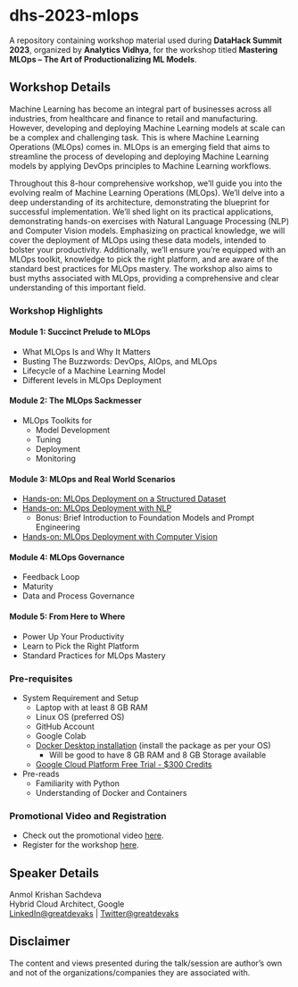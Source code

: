 # dhs-2023-mlops

A repository containing workshop material used during **DataHack Summit 2023**, organized by **Analytics Vidhya**, for the workshop titled **Mastering MLOps – The Art of Productionalizing ML Models**.

## Workshop Details

Machine Learning has become an integral part of businesses across all industries, from healthcare and finance to retail and manufacturing. However, developing and deploying Machine Learning models at scale can be a complex and challenging task. This is where Machine Learning Operations (MLOps) comes in. MLOps is an emerging field that aims to streamline the process of developing and deploying Machine Learning models by applying DevOps principles to Machine Learning workflows.

Throughout this 8-hour comprehensive workshop, we’ll guide you into the evolving realm of Machine Learning Operations (MLOps). We’ll delve into a deep understanding of its architecture, demonstrating the blueprint for successful implementation. We’ll shed light on its practical applications, demonstrating hands-on exercises with Natural Language Processing (NLP) and Computer Vision models. Emphasizing on practical knowledge, we will cover the deployment of MLOps using these data models, intended to bolster your productivity. Additionally, we’ll ensure you’re equipped with an MLOps toolkit, knowledge to pick the right platform, and are aware of the standard best practices for MLOps mastery. The workshop also aims to bust myths associated with MLOps, providing a comprehensive and clear understanding of this important field.

### Workshop Highlights

#### Module 1: Succinct Prelude to MLOps

- What MLOps Is and Why It Matters
- Busting The Buzzwords: DevOps, AIOps, and MLOps
- Lifecycle of a Machine Learning Model
- Different levels in MLOps Deployment

#### Module 2: The MLOps Sackmesser

- MLOps Toolkits for
  - Model Development
  - Tuning
  - Deployment
  - Monitoring

#### Module 3: MLOps and Real World Scenarios

- [Hands-on: MLOps Deployment on a Structured Dataset](./notebooks/01-mlops-deployment-structured-dataset/01-mlops-deployment-structured-dataset.ipynb)
- [Hands-on: MLOps Deployment with NLP](./notebooks/03-mlops-deployment-nlp/03-mlops-deployment-nlp.ipynb)
  - Bonus: Brief Introduction to Foundation Models and Prompt Engineering
- [Hands-on: MLOps Deployment with Computer Vision](./notebooks/02-mlops-deployment-computer-vision/02-mlops-deployment-computer-vision.ipynb)

#### Module 4: MLOps Governance

- Feedback Loop
- Maturity
- Data and Process Governance

#### Module 5: From Here to Where

- Power Up Your Productivity
- Learn to Pick the Right Platform
- Standard Practices for MLOps Mastery

### Pre-requisites

- System Requirement and Setup
  - Laptop with at least 8 GB RAM
  - Linux OS (preferred OS)
  - GitHub Account
  - Google Colab
  - [Docker Desktop installation](https://docs.docker.com/desktop/install/mac-install/) (install the package as per your OS)
    - Will be good to have 8 GB RAM and 8 GB Storage available
  - [Google Cloud Platform Free Trial - $300 Credits](https://cloud.google.com/free)
- Pre-reads
  - Familiarity with Python
  - Understanding of Docker and Containers

### Promotional Video and Registration

- Check out the promotional video [here](https://player.vimeo.com/video/845860397?h=26d0f117a1).
- Register for the workshop [here](https://www.analyticsvidhya.com/datahack-summit-2023/workshop/mastering-mlops-from-concepts-to-implementation/).

## Speaker Details

Anmol Krishan Sachdeva</br>
Hybrid Cloud Architect, Google</br>
[LinkedIn@greatdevaks](https://www.linkedin.com/in/greatdevaks) | [Twitter@greatdevaks](https://www.twitter.com/greatdevaks)

## Disclaimer

The content and views presented during the talk/session are author’s own and not of the organizations/companies they are associated with.
